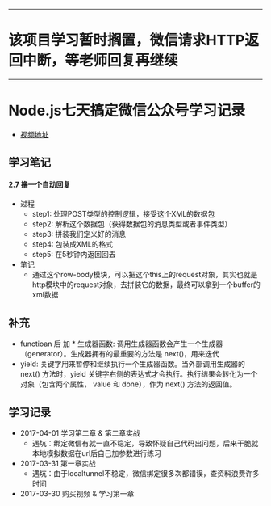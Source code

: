 

-------------------------------------

# 该项目学习暂时搁置，微信请求HTTP返回中断，等老师回复再继续

-------------------------------------




# Node.js七天搞定微信公众号学习记录
- [视频地址](http://coding.imooc.com/learn/list/38.html)




## 学习笔记
#### 2.7 撸一个自动回复
- 过程
    - step1: 处理POST类型的控制逻辑，接受这个XML的数据包
    - step2: 解析这个数据包（获得数据包的消息类型或者事件类型）
    - step3: 拼装我们定义好的消息
    - step4: 包装成XML的格式
    - step5: 在5秒钟内返回回去
- 笔记
    - 通过这个row-body模块，可以把这个this上的request对象，其实也就是http模块中的request对象，去拼装它的数据，最终可以拿到一个buffer的xml数据



## 补充
- functioan 后 加 * 生成器函数: 调用生成器函数会产生一个生成器（generator）。生成器拥有的最重要的方法是 next()，用来迭代
- yield: 关键字用来暂停和继续执行一个生成器函数。当外部调用生成器的 next() 方法时，yield 关键字右侧的表达式才会执行。执行结果会转化为一个对象（包含两个属性， value 和 done），作为 next() 方法的返回值。






 ## 学习记录
 - 2017-04-01 学习第二章 & 第二章实战
    - 遇坑：绑定微信有就一直不稳定，导致怀疑自己代码出问题，后来干脆就本地模拟数据在url后自己加参数进行练习
 - 2017-03-31 第一章实战
    - 遇坑：由于localtunnel不稳定，微信绑定很多次都错误，查资料浪费许多时间
 - 2017-03-30 购买视频 & 学习第一章
